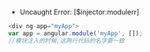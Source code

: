 - Uncaught Error: [$injector:modulerr]

```javascript
<div ng-app="myApp">
var app = angular.module('myApp', []);
//模块注入的时候,这两行代码的名字要一致
```